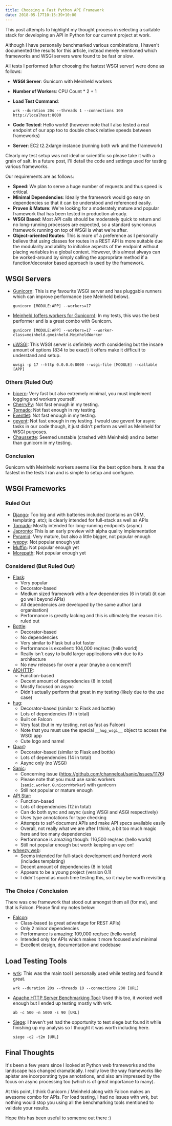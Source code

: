 ```yaml
---
title: Choosing a Fast Python API Framework
date: 2018-05-17T10:15:39+10:00
---
```


This post attempts to highlight my thought process in selecting a suitable stack for developing an API in Python for our current project at work.

Although I have personally benchmarked various combinations, I haven't documented the results for this article, instead merely mentioned which frameworks and WSGI servers were found to be fast or slow.

All tests I performed (after choosing the fastest WSGI server) were done as follows:

* **WSGI Server**: Gunicorn with Meinheld workers
* **Number of Workers**: CPU Count * 2 + 1
* **Load Test Command**:

    ```
    wrk --duration 20s --threads 1 --connections 100 http://localhost:8000
    ```

* **Code Tested**: Hello world! (however note that I also tested a real endpoint of our app too to double check relative speeds between frameworks)
* **Server**: EC2 t2.2xlarge instance (running both wrk and the framework)

Clearly my test setup was not ideal or scientific so please take it with a grain of salt.  In a future post, I'll detail the code and settings used for testing various frameworks.

Our requirements are as follows:

* **Speed**: We plan to serve a huge number of requests and thus speed is critical.
* **Minimal Dependencies**: Ideally the framework would go easy on dependencies so that it can be understood and referenced easily.
* **Proven & Mature**: We're looking for a moderately mature and popular framework that has been tested in production already.
* **WSGI Based**: Most API calls should be moderately quick to return and no long-running processes are expected, so a standard syncronous framework running on top of WSGI is what we're after.
* **Object-oriented Routes**: This is more of a preference as I personally believe that using classes for routes in a REST API is more suitable due the modularity and ability to initialise aspects of the endpoint without placing variables in a global context.  However, this almost always can be worked-around by simply calling the appropriate method if a function/decorator based approach is used by the framework.

## WSGI Servers

* [Gunicorn](http://gunicorn.org): This is my favourite WSGI server and has pluggable runners which can improve performance (see Meinheld below).  

    ```
    gunicorn [MODULE:APP] --workers=17
    ```

* [Meinheld (offers workers for Gunicorn)](http://meinheld.org): In my tests, this was the best performer and is a great combo with Gunicorn.

    ```
    gunicorn [MODULE:APP] --workers=17 --worker-class=meinheld.gmeinheld.MeinheldWorker
    ```

* [uWSGI](http://uwsgi-docs.readthedocs.io/): This WSGI server is definitely worth considering but the insane amount of options (834 to be exact) it offers make it difficult to understand and setup.

    ```
    uwsgi -p 17 --http 0.0.0.0:8000 --wsgi-file [MODULE] --callable [APP]
    ```

### Others (Ruled Out)

* [bjoern](https://github.com/jonashaag/bjoern): Very fast but also extremely minimal, you must implement logging and workers yourself.
* [CherryPy](https://cherrypy.org): Not fast enough in my testing.
* [Tornado](http://www.tornadoweb.org/): Not fast enough in my testing.
* [Eventlet](http://eventlet.net): Not fast enough in my testing.
* [gevent](http://www.gevent.org): Not fast enough in my testing.  I would use gevent for async tasks in our code though, it just didn't perform as well as Meinheld for WSGI purposes.
* [Chaussette](https://chaussette.readthedocs.io/): Seemed unstable (crashed with Meinheld) and no better than gunicorn in my testing.

### Conclusion

Gunicorn with Meinheld workers seems like the best option here.  It was the fastest in the tests I ran and is simple to setup and configure.

## WSGI Frameworks

### Ruled Out

* [Django](https://github.com/django/django): Too big and with batteries included (contains an ORM, templating .etc); is clearly intended for full-stack as well as APIs
* [Tornado](https://github.com/tornadoweb/tornado): Mostly intended for long-running endpoints (async)
* [Japronto](https://github.com/squeaky-pl/japronto): This is an early preview with alpha quality implementation
* [Pyramid](https://github.com/Pylons/pyramid): Very mature, but also a little bigger, not popular enough
* [weppy](https://github.com/gi0baro/weppy): Not popular enough yet
* [Muffin](https://github.com/klen/muffin): Not popular enough yet
* [Morepath](https://github.com/morepath/morepath): Not popular enough yet

### Considered (But Ruled Out)

* [Flask](https://github.com/pallets/flask): 
    - Very popular
    - Decorator-based
    - Medium sized framework with a few dependencies (6 in total) (it can go well beyond APIs)
    - All dependencies are developed by the same author (and organisation)
    - Performance is greatly lacking and this is ultimately the reason it is ruled out
* [Bottle](https://github.com/bottlepy/bottle):
    - Decorator-based
    - No dependencies
    - Very similar to Flask but a lot faster
    - Performance is excellent: 104,000 req/sec (hello world)
    - Really isn't easy to build larger applications with due to its architecture
    - No new releases for over a year (maybe a concern?)
* [AIOHTTP](https://github.com/aio-libs/aiohttp):
    - Function-based
    - Decent amount of dependencies (8 in total)
    - Mostly focusod on async
    - Didn't actually perform that great in my testing (likely due to the use case)
* [hug](https://github.com/timothycrosley/hug):
    - Decorator-based (similar to Flask and bottle)
    - Lots of dependencies (9 in total)
    - Built on Falcon
    - Very fast (but in my testing, not as fast as Falcon)
    - Note that you must use the special `__hug_wsgi__` object to access the WSGI app
    - Cute logo and name!
* [Quart](https://gitlab.com/pgjones/quart):
    - Decorator-based (similar to Flask and bottle)
    - Lots of dependencies (14 in total)
    - Async only (no WSGI)
* [Sanic](https://github.com/channelcat/sanic):
    - Concerning issue (https://github.com/channelcat/sanic/issues/1176)
    - Please note that you must use sanic workers (`sanic.worker.GunicornWorker`) with gunicorn
    - Still not popular or mature enough
* [API Star](https://github.com/encode/apistar):
    - Function-based
    - Lots of dependencies (12 in total)
    - Can do both sync and async (using WSGI and ASGI respectively)
    - Uses type annotations for type checking
    - Attempts to self-document APIs and make API specs available easily
    - Overall, not really what we are after I think, a bit too much magic here and too many dependencies
    - Performance is amazing though: 116,500 req/sec (hello world)
    - Still not popular enough but worth keeping an eye on!
* [wheezy.web](https://bitbucket.org/akorn/wheezy.web):
    - Seems intended for full-stack development and frontend work (includes templating)
    - Decent amount of dependencies (8 in total)
    - Appears to be a young project (version 0.1)
    - I didn't spend as much time testing this, so it may be worth revisiting

### The Choice / Conclusion

There was one framework that stood out amongst them all (for me), and that is Falcon.  Please find my notes below:

* [Falcon](https://github.com/falconry/falcon):
    - Class-based (a great advantage for REST APIs)
    - Only 2 minor dependencies
    - Performance is amazing: 109,000 req/sec (hello world)
    - Intended only for APIs which makes it more focused and minimal
    - Excellent design, documentation and codebase

## Load Testing Tools

* [wrk](https://github.com/wg/wrk): This was the main tool I personally used while testing and found it great.

    ```
    wrk --duration 20s --threads 10 --connections 200 [URL]
    ```

* [Apache HTTP Server Benchmarking Tool](https://httpd.apache.org/docs/2.4/programs/ab.html): Used this too, it worked well enough but I ended up testing mostly with wrk.

    ```
    ab -c 500 -n 5000 -s 90 [URL]
    ```

* [Siege](https://github.com/JoeDog/siege): I haven't yet had the opportunity to test siege but found it while finishing up my analysis so I thought it was worth including here.

    ```
    siege -c2 -t2m [URL]
    ```

## Final Thoughts

It's been a few years since I looked at Python web frameworks and the landscape has changed dramatically.  I really love the way frameworks like apistar are incorporating type annotations, and also am impressed by the focus on async processing too (which is of great importance to many).

At this point, I think Gunicorn / Meinheld along with Falcon makes an awesome combo for APIs.  For load testing, I had no issues with wrk, but nothing would stop you using all the benchmarking tools mentioned to validate your results.

Hope this has been useful to someone out there :)
